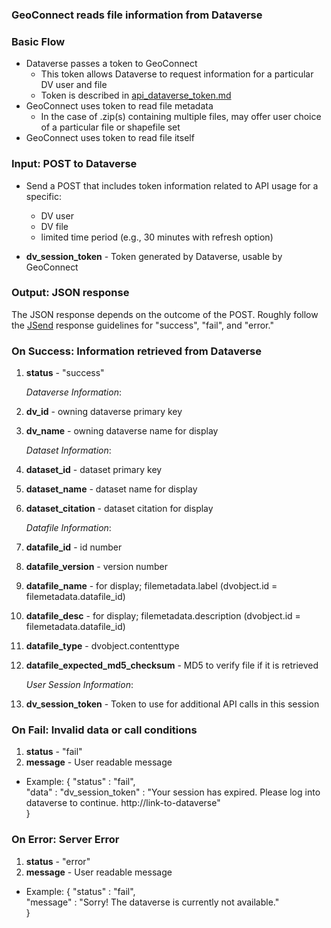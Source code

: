### GeoConnect reads file information from Dataverse


### Basic Flow
+ Dataverse passes a token to GeoConnect
	+ This token allows Dataverse to request information for a particular DV user and file
	+ Token is described in [api_dataverse_token.md](api_dataverse_token.md)
+ GeoConnect uses token to read file metadata
	+ In the case of .zip(s) containing multiple files, may offer user choice of a particular file or shapefile set
+ GeoConnect uses token to read file itself

### Input:  POST to Dataverse

+ Send a POST that includes token information related to API usage for a specific:
 	+ DV user
 	+ DV file
	+ limited time period (e.g., 30 minutes with refresh option)

+ **dv_session_token** - Token generated by Dataverse, usable by GeoConnect

### Output: JSON response

The JSON response depends on the outcome of the POST.  Roughly follow the [JSend](http://labs.omniti.com/labs/jsend) response guidelines for "success", "fail", and "error." 

### On Success: Information retrieved from Dataverse

1. **status** - "success"

   _Dataverse Information_:

1. **dv_id** - owning dataverse primary key
1. **dv_name** - owning dataverse name for display

   _Dataset Information_:

1. **dataset_id** - dataset primary key
1. **dataset_name** - dataset name for display
1. **dataset_citation** - dataset citation for display

   _Datafile Information_:

1. **datafile_id** - id number
1. **datafile_version** - version number
1. **datafile_name** - for display; filemetadata.label   (dvobject.id = filemetadata.datafile_id)
1. **datafile_desc** - for display; filemetadata.description   (dvobject.id = filemetadata.datafile_id)
1. **datafile_type** - dvobject.contenttype
1. **datafile_expected_md5_checksum** - MD5 to verify file if it is retrieved

   _User Session Information_:

1. **dv_session_token** - Token to use for additional API calls in this session

### On Fail:  Invalid data or call conditions

1. **status** - "fail"
2. **message** - User readable message
  +   Example: {   "status" : "fail",  
        "data" : "dv_session_token" : "Your session has expired.  Please log into dataverse to continue.  http://link-to-dataverse"  
    }

### On Error:  Server Error

1. **status** - "error"
2. **message** - User readable message
  +   Example: {   "status" : "fail",  
	        "message" : "Sorry!  The dataverse is currently not available."  
    }
